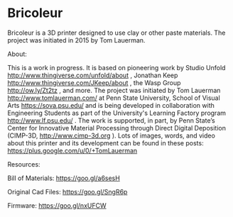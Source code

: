 # Bricoleur
Bricoleur is a 3D printer designed to use clay or other paste materials. The project was initiated in 2015 by Tom Lauerman.

About:

This is a work in progress. It is based on pioneering work by Studio Unfold http://www.thingiverse.com/unfold/about , Jonathan Keep http://www.thingiverse.com/JKeep/about , the Wasp Group http://ow.ly/Zt2tz , and more. The project was initiated by Tom Lauerman http://www.tomlauerman.com/ at Penn State University, School of Visual Arts https://sova.psu.edu/ and is being developed in collaboration with Engineering Students as part of the University's Learning Factory program http://www.lf.psu.edu/ . The work is supported, in part, by Penn State’s Center for Innovative Material Processing through Direct Digital Deposition (CIMP-3D, http://www.cimp-3d.org ). Lots of images, words, and video about this printer and its development can be found in these posts: https://plus.google.com/u/0/+TomLauerman

Resources:

Bill of Materials: https://goo.gl/a6sesH

Original Cad Files: https://goo.gl/SngR6p

Firmware: https://goo.gl/nxUFCW
